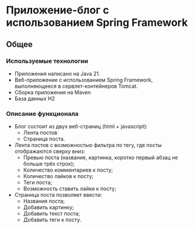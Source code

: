 # Приложение-блог с использованием Spring Framework

## Общее

### Используемые технологии
- Приложения написано на Java 21.
- Веб-приложение с использованием Spring Framework, выполняющееся в сервлет-контейнеров Tomcat.
- Сборка приложения на Maven
- База данных H2

### Описание функционала
- Блог состоит из двух веб-страниц (html + javascript):
  + Лента постов
  + Страница поста.
- Лента постов с возможностью фильтра по тегу, где посты отображаются сверху вниз:
  + Превью поста (название, картинка, коротко первый абзац не больше трёх строк);
  + Количество комментариев к посту;
  + Количество лайков к посту;
  + Теги поста;
  + Возможность ставить лайки к посту;
- Страница поста позволяет ввести:
  + Названия поста;
  + Добавить картинку;
  + Добавить текст поста;
  + Добавить теги к посту.
